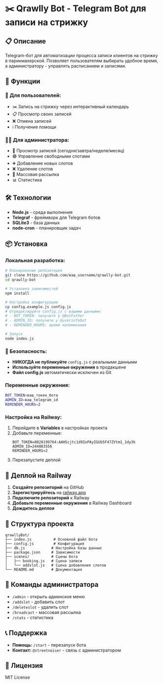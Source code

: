 # ✂️ Qrawlly Bot - Telegram Bot для записи на стрижку

## 📋 Описание
Telegram-бот для автоматизации процесса записи клиентов на стрижку в парикмахерской. Позволяет пользователям выбирать удобное время, а администратору - управлять расписанием и записями.

## 🚀 Функции

### 👥 Для пользователей:
- ✂️ Запись на стрижку через интерактивный календарь
- 📋 Просмотр своих записей
- ❌ Отмена записей
- ℹ️ Получение помощи

### 👨‍💼 Для администратора:
- 📅 Просмотр записей (сегодня/завтра/неделя/месяц)
- 🟢 Управление свободными слотами
- ➕ Добавление новых слотов
- ❌ Удаление слотов
- 📢 Массовая рассылка
- 📊 Статистика

## 🛠️ Технологии
- **Node.js** - среда выполнения
- **Telegraf** - фреймворк для Telegram ботов
- **SQLite3** - база данных
- **node-cron** - планировщик задач

## 📦 Установка

### Локальная разработка:
```bash
# Клонирование репозитория
git clone https://github.com/ваш_username/qrawlly-bot.git
cd qrawlly-bot

# Установка зависимостей
npm install

# Настройка конфигурации
cp config.example.js config.js
# Отредактируйте config.js с вашими данными:
# - BOT_TOKEN: получите у @BotFather
# - ADMIN_ID: получите у @userinfobot
# - REMINDER_HOURS: время напоминания

# Запуск
node index.js
```

### 🔐 Безопасность:
- **НИКОГДА не публикуйте** `config.js` с реальными данными
- **Используйте переменные окружения** в продакшене
- **Файл config.js** автоматически исключен из Git

### Переменные окружения:
```bash
BOT_TOKEN=ваш_токен_бота
ADMIN_ID=ваш_telegram_id
REMINDER_HOURS=2
```

### Настройка на Railway:
1. Перейдите в **Variables** в настройках проекта
2. Добавьте переменные:
   ```
   BOT_TOKEN=8020199764:AAHScjtc1d9IoPAyIGUb5F47ZVtm1_1dy3k
   ADMIN_ID=244883556
   REMINDER_HOURS=2
   ```
3. Перезапустите деплой

## 🚀 Деплой на Railway

1. **Создайте репозиторий** на GitHub
2. **Зарегистрируйтесь** на [railway.app](https://railway.app)
3. **Подключите репозиторий** к Railway
4. **Добавьте переменные окружения** в Railway Dashboard
5. **Дождитесь деплоя**

## 📁 Структура проекта
```
qrawllyBot/
├── index.js          # Основной файл бота
├── config.js         # Конфигурация
├── db.js            # Настройка базы данных
├── package.json     # Зависимости
├── scenes/          # Сцены бота
│   ├── booking.js   # Сцена записи
│   └── addslot.js   # Сцена добавления слотов
└── README.md        # Документация
```

## 🔧 Команды администратора
- `/admin` - открыть админское меню
- `/addslot` - добавить слот
- `/deleteslot` - удалить слот
- `/broadcast` - массовая рассылка
- `/stats` - статистика

## 📞 Поддержка
- **Помощь:** `/start` - перезапуск бота
- **Контакт:** `@streetnoiser` - связь с администратором

## 📄 Лицензия
MIT License 